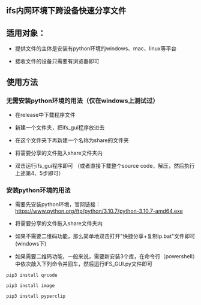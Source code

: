 ## ifs内网环境下跨设备快速分享文件
## 适用对象：
- 提供文件的主体是安装有python环境的windows、mac、linux等平台

- 接收文件的设备只需要有浏览器即可

  

## 使用方法

### 无需安装python环境的用法（仅在windows上测试过）

- 在release中下载程序文件

- 新建一个文件夹，把ifs_gui程序放进去

- 在这个文件夹下再新建一个名称为share的文件夹

- 将需要分享的文件拖入share文件夹内

- 双击运行ifs_gui程序即可
（或者直接下载整个source code，解压，然后执行上述第4、5步即可）
  

### 安装python环境的用法

- 需要先安装python环境，官网链接：https://www.python.org/ftp/python/3.10.7/python-3.10.7-amd64.exe

- 将需要分享的文件拖入share文件夹内

- 如果不需要二维码功能，那么简单地双击打开"快捷分享+复制ip.bat"文件即可(windows下)

- 如果需要二维码功能，一般来说，需要新安装3个库，在命令行（powershell）中依次敲入下列命令并回车，然后运行IFS_GUI.py文件即可
```
pip3 install qrcode

pip3 install image

pip3 install pyperclip
```


